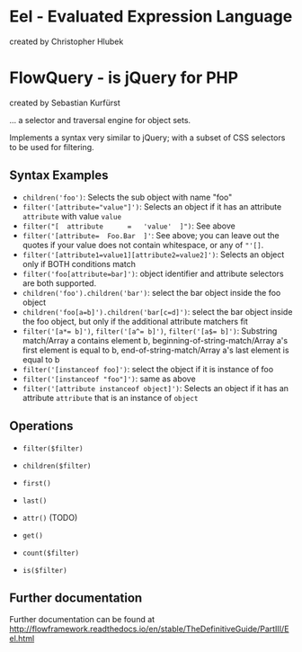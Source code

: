 Eel - Evaluated Expression Language
===================================

created by Christopher Hlubek

FlowQuery - is jQuery for PHP
=============================

created by Sebastian Kurfürst

... a selector and traversal engine for object sets.

Implements a syntax very similar to jQuery; with a subset of CSS selectors
to be used for filtering.

Syntax Examples
---------------

* `children('foo')`: Selects the sub object with name "foo"
* `filter('[attribute="value"]')`: Selects an object if it has an attribute `attribute` with value `value`
* `filter("[  attribute      =   'value'  ]")`: See above
* `filter('[attribute=  Foo.Bar  ]'`: See above; you can leave out the quotes if your value does not contain whitespace, or any of `"'[]`.
* `filter('[attribute1=value1][attribute2=value2]')`: Selects an object only if BOTH conditions match
* `filter('foo[attribute=bar]')`: object identifier and attribute selectors are both supported.
* `children('foo').children('bar')`: select the bar object inside the foo object
* `children('foo[a=b]').children('bar[c=d]')`: select the bar object inside the foo object, but only if the additional attribute matchers fit
* `filter('[a*= b]')`, `filter('[a^= b]')`, `filter('[a$= b]')`: Substring match/Array a contains element b, beginning-of-string-match/Array a's first element is equal to b, end-of-string-match/Array a's last element is equal to b
* `filter('[instanceof foo]')`: select the object if it is instance of foo
* `filter('[instanceof "foo"]')`: same as above
* `filter('[attribute instanceof object]')`: Selects an object if it has an attribute `attribute` that is an instance of `object`

Operations
----------

* `filter($filter)`
* `children($filter)`
* `first()`
* `last()`
* `attr()` (TODO)

* `get()`
* `count($filter)`
* `is($filter)`

Further documentation
---------------------

Further documentation can be found at
http://flowframework.readthedocs.io/en/stable/TheDefinitiveGuide/PartIII/Eel.html

